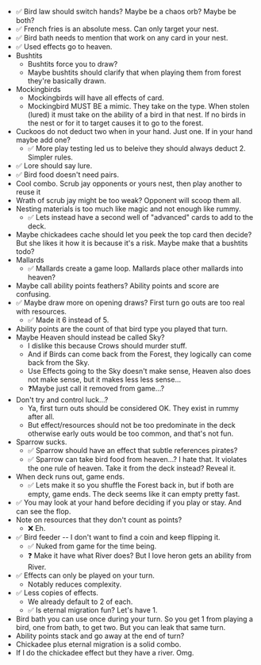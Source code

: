 - ✅ Bird law should switch hands? Maybe be a chaos orb? Maybe be both?
- ✅ French fries is an absolute mess. Can only target your nest.
- ✅ Bird bath needs to mention that work on any card in your nest.
- ✅ Used effects go to heaven.
- Bushtits
    - Bushtits force you to draw?
    - Maybe bushtits should clarify that when playing them from forest they're basically drawn.
- Mockingbirds
    - Mockingbirds will have all effects of card.
    - Mockingbird MUST BE a mimic. They take on the type. When stolen (lured) it must take on the ability of a bird in that nest. If no birds in the nest or for it to target causes it to go to the forest.
- Cuckoos do not deduct two when in your hand. Just one. If in your hand maybe add one?
    - ✅ More play testing led us to beleive they should always deduct 2. Simpler rules.
- ✅ Lore should say lure.
- ✅ Bird food doesn't need pairs.
- Cool combo. Scrub jay opponents or yours nest, then play another to reuse it
- Wrath of scrub jay might be too weak? Opponent will scoop them all.
- Nesting materials is too much like magic and not enough like rummy.
    - ✅ Lets instead have a second well of "advanced" cards to add to the deck.
- Maybe chickadees cache should let you peek the top card then decide? But she likes it how it is because it's a risk. Maybe make that a bushtits todo?
- Mallards
    - ✅ Mallards create a game loop. Mallards place other mallards into heaven?
- Maybe call ability points feathers? Ability points and score are confusing.
- ✅ Maybe draw more on opening draws? First turn go outs are too real with resources.
     - ✅ Made it 6 instead of 5.
- Ability points are the count of that bird type you played that turn.
- Maybe Heaven should instead be called Sky?
    - I dislike this because Crows should murder stuff.
    - And if Birds can come back from the Forest, they logically can come back from the Sky.
    - Use Effects going to the Sky doesn't make sense, Heaven also does not make sense, but it makes less less sense...
    - ❓Maybe just call it removed from game...?
- Don't try and control luck...?
    - Ya, first turn outs should be considered OK. They exist in rummy after all.
    - But effect/resources should not be too predominate in the deck otherwise early outs would be too common, and that's not fun.
- Sparrow sucks.
    - ✅ Sparrow should have an effect that subtle references pirates?
    - ✅ Sparrow can take bird food from heaven...? I hate that. It violates the one rule of heaven. Take it from the deck instead? Reveal it.
- When deck runs out, game ends.
    - ✅ Lets make it so you shuffle the Forest back in, but if both are empty, game ends. The deck seems like it can empty pretty fast.
- ✅ You may look at your hand before deciding if you play or stay. And can see the flop.
- Note on resources that they don't count as points?
    - ❌ Eh.
- ✅ Bird feeder -- I don't want to find a coin and keep flipping it.
    - ✅ Nuked from game for the time being.
    - ❓ Make it have what River does? But I love heron gets an ability from River.
- ✅ Effects can only be played on your turn.
    - Notably reduces complexity.
- ✅ Less copies of effects.
    - We already default to 2 of each.
    - ✅ Is eternal migration fun? Let's have 1.
- Bird bath you can use once during your turn. So you get 1 from playing a bird, one from bath, to get two. But you can leak that same turn.
- Ability points stack and go away at the end of turn?
- Chickadee plus eternal migration is a solid combo.
- If I do the chickadee effect but they have a river. Omg.
